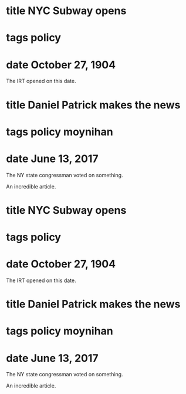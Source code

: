 # title NYC Subway opens
# tags policy
# date October 27, 1904

The IRT opened on this date.
# title Daniel Patrick makes the news
# tags policy moynihan
# date June 13, 2017

The NY state congressman voted on something.

An incredible article.
# title NYC Subway opens
# tags policy
# date October 27, 1904

The IRT opened on this date.
# title Daniel Patrick makes the news
# tags policy moynihan
# date June 13, 2017

The NY state congressman voted on something.

An incredible article.
